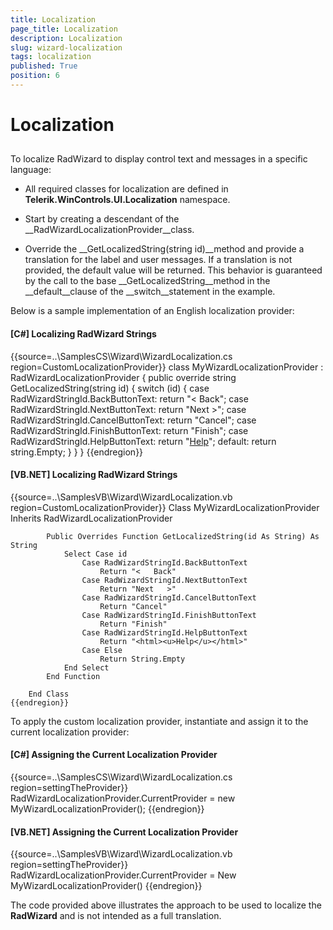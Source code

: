 ```yaml
---
title: Localization
page_title: Localization
description: Localization
slug: wizard-localization
tags: localization
published: True
position: 6
---
```


# Localization



## 

To localize RadWizard to display control text and messages in a specific language:

* All required classes for localization are defined in __Telerik.WinControls.UI.Localization__ namespace.

* Start by creating a descendant of the __RadWizardLocalizationProvider__class. 

* Override the __GetLocalizedString(string id)__method and provide a translation for the label and user messages. If a translation is not provided, the default value will be returned. This behavior is guaranteed by the call to the base __GetLocalizedString__method in the __default__clause of the __switch__statement in the example. 

Below is a sample implementation of an English localization provider:

#### __[C#] Localizing RadWizard Strings__

{{source=..\SamplesCS\Wizard\WizardLocalization.cs region=CustomLocalizationProvider}}
	        class MyWizardLocalizationProvider : RadWizardLocalizationProvider
	        {
	            public override string GetLocalizedString(string id)
	            {
	                switch (id)
	                {
	                    case RadWizardStringId.BackButtonText: return "<   Back";
	                    case RadWizardStringId.NextButtonText: return "Next   >";
	                    case RadWizardStringId.CancelButtonText: return "Cancel";
	                    case RadWizardStringId.FinishButtonText: return "Finish";
	                    case RadWizardStringId.HelpButtonText: return "<html><u>Help</u></html>";
	                    default: return string.Empty;
	                }
	            }
	        }
	{{endregion}}



#### __[VB.NET] Localizing RadWizard Strings__

{{source=..\SamplesVB\Wizard\WizardLocalization.vb region=CustomLocalizationProvider}}
	    Class MyWizardLocalizationProvider
	        Inherits RadWizardLocalizationProvider
	
	        Public Overrides Function GetLocalizedString(id As String) As String
	            Select Case id
	                Case RadWizardStringId.BackButtonText
	                    Return "<   Back"
	                Case RadWizardStringId.NextButtonText
	                    Return "Next   >"
	                Case RadWizardStringId.CancelButtonText
	                    Return "Cancel"
	                Case RadWizardStringId.FinishButtonText
	                    Return "Finish"
	                Case RadWizardStringId.HelpButtonText
	                    Return "<html><u>Help</u></html>"
	                Case Else
	                    Return String.Empty
	            End Select
	        End Function
	
	    End Class
	{{endregion}}



To apply the custom localization provider, instantiate and assign it to the current localization provider: 

#### __[C#] Assigning the Current Localization Provider__

{{source=..\SamplesCS\Wizard\WizardLocalization.cs region=settingTheProvider}}
	            RadWizardLocalizationProvider.CurrentProvider = new MyWizardLocalizationProvider();
	{{endregion}}



#### __[VB.NET] Assigning the Current Localization Provider__

{{source=..\SamplesVB\Wizard\WizardLocalization.vb region=settingTheProvider}}
	        RadWizardLocalizationProvider.CurrentProvider = New MyWizardLocalizationProvider()
	{{endregion}}



The code provided above illustrates the approach to be used to localize the __RadWizard__ and is not intended as a full translation.
